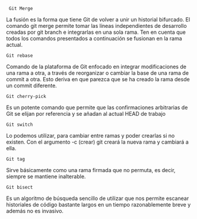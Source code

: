 ```
 Git Merge
```
La fusión es la forma que tiene Git de volver a unir un historial bifurcado. El comando git merge permite tomar las líneas independientes de desarrollo creadas por git branch e integrarlas en una sola rama. Ten en cuenta que todos los comandos presentados a continuación se fusionan en la rama actual.

```
Git rebase
```
Comando de la plataforma de Git enfocado en integrar modificaciones de una rama a otra, a través de reorganizar o cambiar la base de una rama de commit a otra. Esto deriva en que parezca que se ha creado la rama desde un commit diferente.

```
Git cherry-pick
```
Es un potente comando que permite que las confirmaciones arbitrarias de Git se elijan por referencia y se añadan al actual HEAD de trabajo


```
Git switch
```
Lo podemos utilizar, para cambiar entre ramas y poder crearlas si no existen. Con el argumento -c (crear) git creará la nueva rama y cambiará a ella.

```
Git tag
```
Sirve básicamente como una rama firmada que no permuta, es decir, siempre se mantiene inalterable.

```
Git bisect
```
Es un algoritmo de búsqueda sencillo de utilizar que nos permite escanear historiales de código bastante largos en un tiempo razonablemente breve y además no es invasivo.